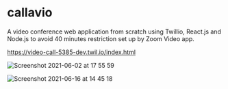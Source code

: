 # callavio
A video conference web application from scratch using Twillio, React.js and Node.js to avoid 40 minutes restriction set up by Zoom Video app.

https://video-call-5385-dev.twil.io/index.html

![Screenshot 2021-06-02 at 17 55 59](https://user-images.githubusercontent.com/64967264/120503591-1b146c00-c3cc-11eb-86e6-a23174bce12d.png)

![Screenshot 2021-06-16 at 14 45 18](https://user-images.githubusercontent.com/64967264/122235111-1a003600-cec6-11eb-8cbe-020d9609ef51.png)
